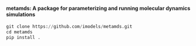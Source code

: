 #### metamds: A package for parameterizing and running molecular dynamics simulations

```python
git clone https://github.com/imodels/metamds.git
cd metamds
pip install .
```
